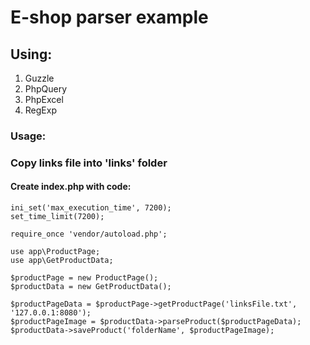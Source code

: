 # E-shop parser example
## Using:
1) Guzzle
2) PhpQuery
3) PhpExcel
4) RegExp
### Usage:
### Copy links file into 'links' folder
#### Create index.php with code:
    ini_set('max_execution_time', 7200);
    set_time_limit(7200);
    
    require_once 'vendor/autoload.php';
    
    use app\ProductPage;
    use app\GetProductData;
    
    $productPage = new ProductPage();
    $productData = new GetProductData();
    
    $productPageData = $productPage->getProductPage('linksFile.txt', '127.0.0.1:8080');
    $productPageImage = $productData->parseProduct($productPageData);
    $productData->saveProduct('folderName', $productPageImage);
    
